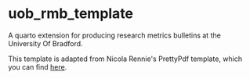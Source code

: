 # uob_rmb_template

 A quarto extension for producing research metrics bulletins at the University Of Bradford.

 This template is adapted from Nicola Rennie's PrettyPdf template, which you can find [here](https://nrennie.rbind.io/blog/making-pretty-pdf-quarto/).
